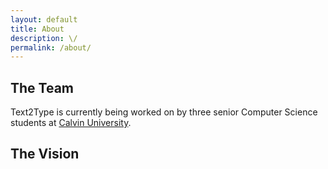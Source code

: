 ```yaml
---
layout: default
title: About
description: \/
permalink: /about/
---
```


## The Team

Text2Type is currently being worked on by three senior Computer Science students 
at [Calvin University](https://computing.calvin.edu/).

## The Vision


